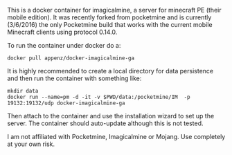 This is a docker container for imagicalmine, a server for minecraft PE (their mobile edition). It was 
recently forked from pocketmine and is currently (3/6/2016) the only Pocketmine build that works with
the current mobile Minecraft clients using protocol 0.14.0.

To run the container under docker do a:

    docker pull appenz/docker-imagicalmine-ga

It is highly recommended to create a local directory for data persistence and then run the container
with something like:

    mkdir data
    docker run --name=pm -d -it -v $PWD/data:/pocketmine/IM  -p 19132:19132/udp docker-imagicalmine-ga

Then attach to the container and use the installation wizard to set up the server. The container should auto-update although this is not tested.

I am not affiliated with Pocketmine, Imagicalmine or Mojang. Use completely at your own risk. 

